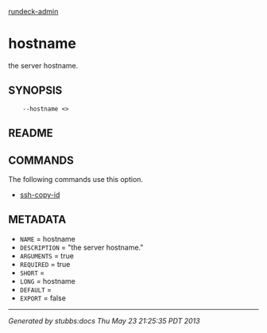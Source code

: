 [rundeck-admin](../../index.html)

# hostname

the server hostname.

## SYNOPSIS

        --hostname <>

## README



## COMMANDS

The following commands use this option.

* [ssh-copy-id](../../commands/ssh-copy-id/index.html)

## METADATA

* `NAME` = hostname
* `DESCRIPTION` = "the server hostname."
* `ARGUMENTS` = true
* `REQUIRED` = true
* `SHORT` = 
* `LONG` = hostname
* `DEFAULT` = 
* `EXPORT` = false

----

*Generated by stubbs:docs Thu May 23 21:25:35 PDT 2013*

